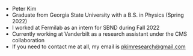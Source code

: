 - Peter Kim
- Graduate from Georgia State University with a B.S. in Physics (Spring 2022)
- I worked at Fermilab as an intern for SBND during Fall 2022
- Currently working at Vanderbilt as a research assistant under the CMS collaboration
- If you need to contact me at all, my email is pkimresearch@gmail.com

<!---
PKimPhysics/PKimPhysics is a ✨ special ✨ repository because its `README.md` (this file) appears on your GitHub profile.
You can click the Preview link to take a look at your changes.
--->
